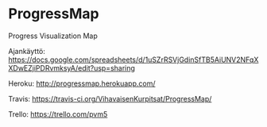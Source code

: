 # ProgressMap
Progress Visualization Map

Ajankäyttö: https://docs.google.com/spreadsheets/d/1uSZrRSVjGdinSfTB5AiUNV2NFqXXDwEZjiPDRvmksyA/edit?usp=sharing

Heroku: http://progressmap.herokuapp.com/

Travis: https://travis-ci.org/VihavaisenKurpitsat/ProgressMap/

Trello: https://trello.com/pvm5